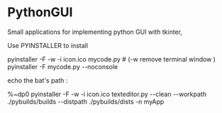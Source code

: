 # PythonGUI
 Small applications for implementing python GUI with tkinter,


Use PYINSTALLER to install

pyinstaller -F -w -i icon.ico mycode.py    # (-w remove terminal window )
pyinstaller -F mycode.py --noconsole 


echo the bat's path : 

%~dp0
pyinstaller -F -w -i icon.ico texteditor.py --clean --workpath ./pybuilds/builds --distpath ./pybuilds/dists -n myApp